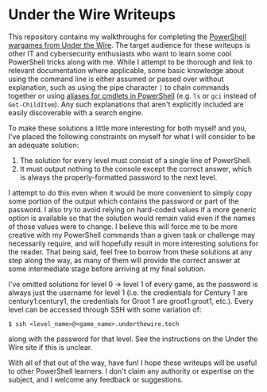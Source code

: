 # Under the Wire Writeups
This repository contains my walkthroughs for completing the [PowerShell wargames from Under the Wire](https://underthewire.tech/wargames). The target audience for these writeups is other IT and cybersecurity enthusiasts who want to learn some cool PowerShell tricks along with me. While I attempt to be thorough and link to relevant documentation where applicable, some basic knowledge about using the command line is either assumed or passed over without explanation, such as using the pipe character `|` to chain commands together or using [aliases for cmdlets in PowerShell](https://learn.microsoft.com/en-us/powershell/module/microsoft.powershell.core/about/about_aliases?view=powershell-7.5) (e.g. `ls` or `gci` instead of `Get-ChildItem`). Any such explanations that aren't explicitly included are easily discoverable with a search engine.

To make these solutions a little more interesting for both myself and you, I've placed the following constraints on myself for what I will consider to be an adequate solution:

1. The solution for every level must consist of a single line of PowerShell.
2. It must output nothing to the console except the correct answer, which is always the properly-formatted password to the next level.

I attempt to do this even when it would be more convenient to simply copy some portion of the output which contains the password or part of the password. I also try to avoid relying on hard-coded values if a more generic option is available so that the solution would remain valid even if the names of those values were to change. I believe this will force me to be more creative with my PowerShell commands than a given task or challenge may necessarily require, and will hopefully result in more interesting solutions for the reader. That being said, feel free to borrow from these solutions at any step along the way, as many of them will provide the correct answer at some intermediate stage before arriving at my final solution.

I've omitted solutions for level 0 -> level 1 of every game, as the password is always just the username for level 1 (i.e. the credientials for Century 1 are century1:century1, the credentials for Groot 1 are groot1:groot1, etc.). Every level can be accessed through SSH with some variation of:
```
$ ssh <level_name>@<game_name>.underthewire.tech 
```
along with the password for that level. See the instructions on the Under the Wire site if this is unclear.

With all of that out of the way, have fun! I hope these writeups will be useful to other PowerShell learners. I don't claim any authority or expertise on the subject, and I welcome any feedback or suggestions.
